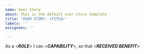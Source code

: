 ```yaml
---
name: User Story
about: This is the default user story template
title: 'USER STORY: <TITLE>'
labels: ''
assignees: ''

---
```


As a <***ROLE***> I can <***CAPABILITY***>, so that <***RECEIVED BENEFIT***>
